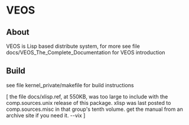 
# VEOS

## About 
VEOS is Lisp based distribute system, for more 
see file docs/VEOS_The_Complete_Documentation for VEOS introduction 

## Build
see file kernel_private/makefile for build instructions

[ the file docs/xlisp.ref, at 550KB, was too large to include with the
  comp.sources.unix release of this package.  xlisp was last posted to
  comp.sources.misc in that group's tenth volume.  get the manual from
  an archive site if you need it.				--vix ]
